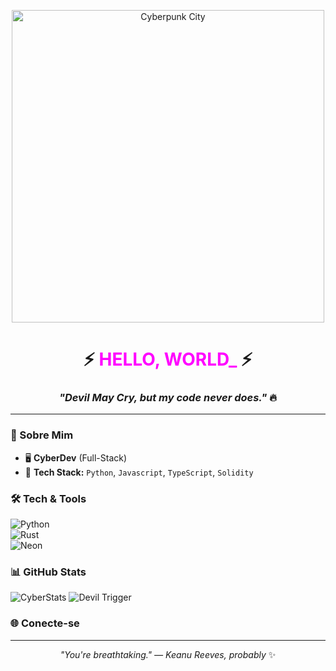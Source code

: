 <p align="center">
  <img src="https://tenor.com/fNdTYlP5O59.gif" alt="Cyberpunk City" width="500">
</p>

<h1 align="center"> 
  ⚡ <span style="color: #FF00FF">HELLO, WORLD_</span> ⚡
</h1>

<h3 align="center">
  <i>"Devil May Cry, but my code never does."</i> 🔥
</h3>

---

### **🔮 Sobre Mim**  
- 🖥️ **CyberDev** (Full-Stack)  
- 💾 **Tech Stack:** `Python`, `Javascript`, `TypeScript`, `Solidity`  


### **🛠️ Tech & Tools**  
![Python](https://img.shields.io/badge/-Python-3776AB?logo=python&logoColor=white)  
![Rust](https://img.shields.io/badge/-Rust-000000?logo=rust&logoColor=white)  
![Neon](https://img.shields.io/badge/-CYBERPUNK-FF00FF?style=for-the-badge)  

### **📊 GitHub Stats**  
![CyberStats](https://github-readme-stats.vercel.app/api?username=SEUUSER&theme=radical&show_icons=true&hide_border=true)
![Devil Trigger](https://img.shields.io/badge/-Devil%20Trigger-FF0000?style=for-the-badge)  

### **🌐 Conecte-se**  

---

<p align="center">
  <i>"You're breathtaking." — Keanu Reeves, probably</i> ✨  
</p>
